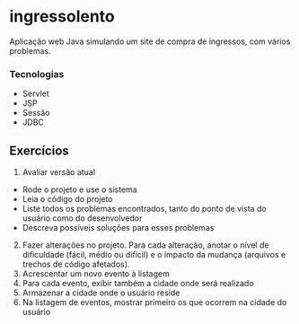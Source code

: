 # ingressolento
Aplicação web Java simulando um site de compra de ingressos, com vários problemas.

### Tecnologias
- Servlet
- JSP
- Sessão
- JDBC

## Exercícios
1. Avaliar versão atual
  * Rode o projeto e use o sistema
  * Leia o código do projeto
  * Liste todos os problemas encontrados,
    tanto do ponto de vista do usuário como do desenvolvedor
  * Descreva possíveis soluções para esses problemas

2. Fazer alterações no projeto. Para cada alteração, anotar o nível de dificuldade
   (fácil, médio ou difícil) e o impacto da mudança (arquivos e trechos de código afetados).
  1. Acrescentar um novo evento à listagem
  2. Para cada evento, exibir também a cidade onde será realizado
  3. Armazenar a cidade onde o usuário reside
  4. Na listagem de eventos, mostrar primeiro os que ocorrem na cidade do usuário
